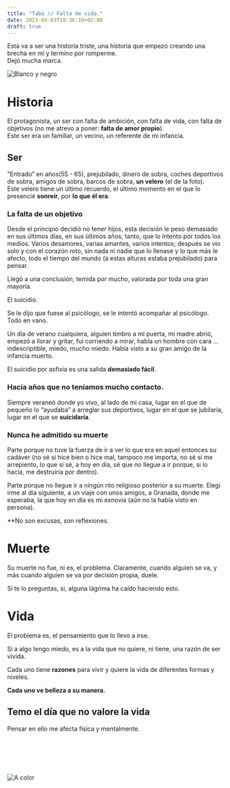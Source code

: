 ```yaml
---
title: "Tabú // Falta de vida."
date: 2023-04-03T19:36:10+02:00
draft: true
---
```


Esta va a ser una historia triste, una historia que empezó creando una brecha en mí y termino por romperme.<br>Dejó mucha marca.

![Blanco y negro](https://raw.githubusercontent.com/M1n-4d316e/Hugo-blog/master/2023/04/upgit_20230403_1680546076.jpg)

# Historia

El protagonista, un ser con falta de ambición, con falta de vida, con falta de objetivos (no me atrevo a poner: **falta de amor propio**).<br> Este ser era un familiar, un vecino, un referente de mi infancia.

## Ser

“Entrado” en años(55 - 65), prejubilado, dinero de sobra, coches deportivos de sobra, amigos de sobra, barcos de sobra, **un velero** (el de la foto).<br>Este velero tiene un último recuerdo, el último momento en el que lo presencié **sonreír**, por **lo que él era**.

### La falta de un objetivo

Desde el principio decidió no tener hijos, esta decisión le peso demasiado en sus últimos días, en sus últimos años, tanto, que lo intento por todos los medios. Varios desamores, varias amantes, varios intentos; después se vio solo y con el corazón roto, sin nada ni nadie que lo llenase y lo que más le afecto,  todo el tiempo del mundo (a estas alturas estaba prejubilado) para pensar.

Llegó a una conclusión, temida por mucho, valorada por toda una gran mayoría.

El suicidio.

Se le dijo que fuese al psicólogo, se le intentó acompañar al psicólogo. Todo en vano.

Un día de verano cualquiera, alguien timbro a mi puerta, mi madre abrió, empezó a llorar y gritar, fui corriendo a mirar, había un hombre con cara … indescriptible, miedo, mucho miedo. Había visto a su gran amigo de la infancia muerto.

El suicidio por asfixia es una salida **demasiado fácil**.

### Hacía años que no teníamos mucho contacto.

Siempre veraneó donde yo vivo, al lado de mi casa, lugar en el que de pequeño lo “ayudaba” a arreglar sus deportivos, lugar en el que se jubilaría, lugar en el que se **suicidaría**.

### **Nunca he admitido su muerte**

Parte porque no tuve la fuerza de ir a ver lo que era en aquel entonces su cadáver (no sé si hice bien o hice mal, tampoco me importa, no sé si me arrepiento, lo que si sé, a hoy en día, sé que no llegue a ir porque, si lo hacia, me destruiría por dentro).

Parte porque no llegue ir a ningún rito religioso posterior a su muerte. Elegí irme al día siguiente, a un viaje con unos amigos, a Granada, donde me esperaba, la que hoy en día es mi exnovia (aún no la había visto en persona).

**No son excusas, son reflexiones.

# Muerte

Su muerte no fue, ni es, el problema. Claramente, cuando alguien se va, y más cuando alguien se va por decisión propia, duele.

Si te lo preguntas, si, alguna lágrima ha caído haciendo esto.

# Vida

El problema es, el pensamiento que lo llevo a irse.

Si a algo tengo miedo, es a la vida que no quiere, ni tiene, una razón de ser vivida.

Cada uno tiene **razones** para vivir y quiere la vida de diferentes formas y niveles.

**Cada uno ve belleza a su manera.**

## Temo el día que no valore la vida

Pensar en ello me afecta física y mentalmente.



<br><br><br><br>



![A color](https://raw.githubusercontent.com/M1n-4d316e/Hugo-blog/master/2023/04/upgit_20230403_1680543973.jpg)

